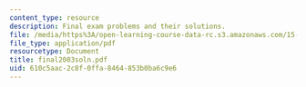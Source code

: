 ```yaml
---
content_type: resource
description: Final exam problems and their solutions.
file: /media/https%3A/open-learning-course-data-rc.s3.amazonaws.com/15-024-applied-economics-for-managers-summer-2004/610c5aac2c8f0ffa8464853b0ba6c9e6_final2003soln.pdf
file_type: application/pdf
resourcetype: Document
title: final2003soln.pdf
uid: 610c5aac-2c8f-0ffa-8464-853b0ba6c9e6
---
```

